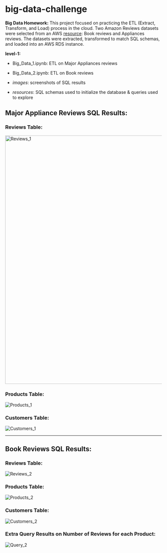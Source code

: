 # big-data-challenge
**Big Data Homework:** This project focused on practicing the ETL (Extract, Transform, and Load) process in the cloud. Two Amazon Reviews datasets were selected from an AWS [resource](https://s3.amazonaws.com/amazon-reviews-pds/tsv/index.txt): Book reviews and Appliances reviews. The datasets were extracted, transformed to match SQL schemas, and loaded into an AWS RDS instance.

**level-1:**
- Big_Data_1.ipynb: ETL on Major Appliances reviews
- Big_Data_2.ipynb: ETL on Book reviews

- *images*: screenshots of SQL results
- *resources*: SQL schemas used to initialize the database & queries used to explore

## Major Appliance Reviews SQL Results:
### Reviews Table:
<!-- ![Reviews_1](./level-1/images/reviews_sql_1.png) -->
<img src="./level-1/images/reviews_sql_1.png" alt="Reviews_1" width="800"/>

### Products Table:
![Products_1](./level-1/images/products_sql_1.png)

### Customers Table:
![Customers_1](./level-1/images/customers_sql_1.png)

<hr>

## Book Reviews SQL Results:
### Reviews Table:
![Reviews_2](./level-1/images/reviews_sql_2.png)

### Products Table:
![Products_2](./level-1/images/products_sql_2.png)

### Customers Table:
![Customers_2](./level-1/images/customers_sql_2.png)

### Extra Query Results on Number of Reviews for each Product:
![Query_2](./level-1/images/query_sql_2)
